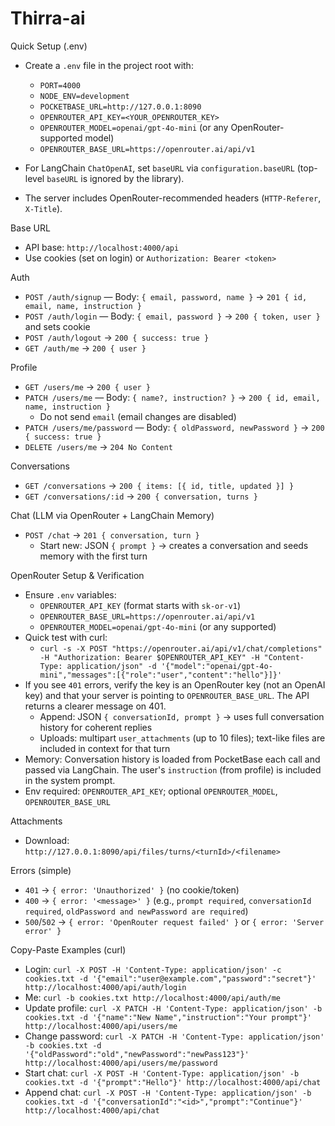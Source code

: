 # Thirra-ai

Quick Setup (.env)
- Create a `.env` file in the project root with:
  - `PORT=4000`
  - `NODE_ENV=development`
  - `POCKETBASE_URL=http://127.0.0.1:8090`
  - `OPENROUTER_API_KEY=<YOUR_OPENROUTER_KEY>`
  - `OPENROUTER_MODEL=openai/gpt-4o-mini` (or any OpenRouter-supported model)
  - `OPENROUTER_BASE_URL=https://openrouter.ai/api/v1`

- For LangChain `ChatOpenAI`, set `baseURL` via `configuration.baseURL` (top-level `baseURL` is ignored by the library).
- The server includes OpenRouter-recommended headers (`HTTP-Referer`, `X-Title`).

Base URL
- API base: `http://localhost:4000/api`
- Use cookies (set on login) or `Authorization: Bearer <token>`

Auth
- `POST /auth/signup` — Body: `{ email, password, name }` → `201 { id, email, name, instruction }`
- `POST /auth/login` — Body: `{ email, password }` → `200 { token, user }` and sets cookie
- `POST /auth/logout` → `200 { success: true }`
- `GET /auth/me` → `200 { user }`

Profile
- `GET /users/me` → `200 { user }`
- `PATCH /users/me` — Body: `{ name?, instruction? }` → `200 { id, email, name, instruction }`
  - Do not send `email` (email changes are disabled)
- `PATCH /users/me/password` — Body: `{ oldPassword, newPassword }` → `200 { success: true }`
- `DELETE /users/me` → `204 No Content`

Conversations
- `GET /conversations` → `200 { items: [{ id, title, updated }] }`
- `GET /conversations/:id` → `200 { conversation, turns }`

Chat (LLM via OpenRouter + LangChain Memory)
- `POST /chat` → `201 { conversation, turn }`
  - Start new: JSON `{ prompt }` → creates a conversation and seeds memory with the first turn

OpenRouter Setup & Verification
- Ensure `.env` variables:
  - `OPENROUTER_API_KEY` (format starts with `sk-or-v1`)
  - `OPENROUTER_BASE_URL=https://openrouter.ai/api/v1`
  - `OPENROUTER_MODEL=openai/gpt-4o-mini` (or any supported)
- Quick test with curl:
  - `curl -s -X POST "https://openrouter.ai/api/v1/chat/completions" -H "Authorization: Bearer $OPENROUTER_API_KEY" -H "Content-Type: application/json" -d '{"model":"openai/gpt-4o-mini","messages":[{"role":"user","content":"hello"}]}'`
- If you see `401` errors, verify the key is an OpenRouter key (not an OpenAI key) and that your server is pointing to `OPENROUTER_BASE_URL`. The API returns a clearer message on 401.
  - Append: JSON `{ conversationId, prompt }` → uses full conversation history for coherent replies
  - Uploads: multipart `user_attachments` (up to 10 files); text-like files are included in context for that turn
- Memory: Conversation history is loaded from PocketBase each call and passed via LangChain. The user's `instruction` (from profile) is included in the system prompt.
- Env required: `OPENROUTER_API_KEY`; optional `OPENROUTER_MODEL`, `OPENROUTER_BASE_URL`

Attachments
- Download: `http://127.0.0.1:8090/api/files/turns/<turnId>/<filename>`

Errors (simple)
- `401` → `{ error: 'Unauthorized' }` (no cookie/token)
- `400` → `{ error: '<message>' }` (e.g., `prompt required`, `conversationId required`, `oldPassword and newPassword are required`)
- `500`/`502` → `{ error: 'OpenRouter request failed' }` or `{ error: 'Server error' }`

Copy-Paste Examples (curl)
- Login: `curl -X POST -H 'Content-Type: application/json' -c cookies.txt -d '{"email":"user@example.com","password":"secret"}' http://localhost:4000/api/auth/login`
- Me: `curl -b cookies.txt http://localhost:4000/api/auth/me`
- Update profile: `curl -X PATCH -H 'Content-Type: application/json' -b cookies.txt -d '{"name":"New Name","instruction":"Your prompt"}' http://localhost:4000/api/users/me`
- Change password: `curl -X PATCH -H 'Content-Type: application/json' -b cookies.txt -d '{"oldPassword":"old","newPassword":"newPass123"}' http://localhost:4000/api/users/me/password`
- Start chat: `curl -X POST -H 'Content-Type: application/json' -b cookies.txt -d '{"prompt":"Hello"}' http://localhost:4000/api/chat`
- Append chat: `curl -X POST -H 'Content-Type: application/json' -b cookies.txt -d '{"conversationId":"<id>","prompt":"Continue"}' http://localhost:4000/api/chat`
